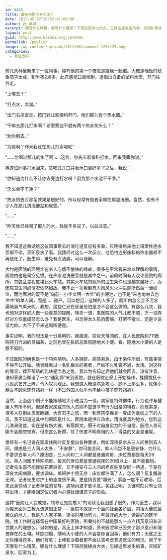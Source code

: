 ```yaml
---
id: 8485
title: 谁在用那个开水池？
date: 2012-05-02T16:52:41+00:00
author: 赵 承渊
excerpt: 哪有什么精英，哪有什么理想？下班后脱掉白大衣，忘掉这里发生的事，买瓶矿泉水，回家为上。
layout: post
guid: http://www.bazhua.org/?p=8485
permalink: /public/
image: /wp-content/uploads/2011/08/comment-125x125.png
categories:
  - 原创故事
---
```

前几天科里新来了一位同事，碰巧他的第一个夜班是跟我一起值。大概是晚饭的鲶鱼茄子太咸，到半夜2点多，此君感觉口渴难耐，遂掏出自备的塑料水壶，开门往外走。

“上哪去？”

“打点水，太渴。”

“出门右拐直走，按门铃让影像科开门，他们那儿有个热水器。”

“干嘛去那儿打水啊？诊室旁边不就有两个热水龙头么？”

“劝你别去。”

“为啥啊？昨天我还在那儿打水喝呢”

“&#8230;&#8230;你喝过那儿的水了啊&#8230;&#8230;这样，你先去影像科打水，回来我跟你说。”

等这位同事打水回来，又喝过几口并表示口渴好多了之后，我说：

“你知道为什么不让你去旁边打水吗？因为那个水池不干净。”

“怎么会不干净？”

“热水的去污除菌效果是很好的，所以经常有患者家属在那里洗碗。当然，也有不少人在那儿清洗便盆和尿壶。”

“&#8230;&#8230;”

“昨天你已经喝了那儿的水，我就不多说了，以后注意。”

“&#8230;&#8230;”

我不知道这番话给这位同事带去的消化道反应有多重，只晓得后来他上班索性连水壶都不带，买矿泉水了事。我猜经过这么一次反应，他恐怕连影像科的热水器都不再信任了。医生嘛，难免有点洁癖，可以理解。

大约是医院的环境实在令人心情不愉快的缘故，很多在平常看来难以理解的事情，医院内也是司空见惯。在热水池洗便壶就是其中之一。前段时间有人议论医院的厕所，其脏乱差程度堪比火车站。其实火车站的厕所的卫生条件也是越来越好了，而医院卫生间的情况依然如故。我不止一次看到有人风风火火冲进厕所然后一泄如注，而他面对的既不是“向前一小步文明一大步”的小便池，也不是”来也匆匆去也冲冲”的单人间，而是&#8230;&#8230;窗户。可以想见，这样的人多了，厕所内怎么会不污水遍地臭气熏天呢。我想，这些仁兄在家里恐怕是决不会这么做的。有那么几次，我也想对这样的人做一些善意的提醒，转念一想，来医院的人气儿都不顺，万一没弄好对方恼羞成怒怎么办？我是医生，书念得太久肌肉萎缩，打架不擅长，还是少说话为妙。大不了不来这厕所便是。

事实证明，我的想法是十分英明的。据报道，前些天落网的、在人民医院和711医院持刀行凶的吕福某，之前也曾在民航总医院随地大小便。看，随地大小便的人是惹不起的。

不过医院的确也是一个特殊场所。人多拥挤，病情紧急，由于条件所限，有些事情不得不公开做。我曾经看过一名乳腺炎的患者，产后不久乳管不通，发烧。对这样的情况，揉开郁结的乳块是当务之急。我以为告知之后他们就会回去，没有注意。谁知家属当即请了一名“通乳师”来到医院，就在医院走廊上开始操作，揉摸捏抚十八般武艺齐上阵，令人叹为观止。我想这大概是病急攻心，顾不上那么多，就像小朋友不顾忌穿开裆裤一样（不过外国人似乎也不给小孩子穿开裆裤）。

<div style="display: none">
</div>

当然，上面这个例子不能跟随地大小便混为一谈。病家是特殊群体，行为也许与健康人有所不同。但患者家属或其他人员则不应该享有行为出格的特权。而现实是，很多人在别处风度翩翩，大有君子之风，而一到医院便摇身一变成为底线之下的人员。我不知道这其中的原因是什么。医院本是供应热水，清洗餐具的地方，您到这儿洗涮便盆，实在是有伤大雅，有辱斯文。慑于对自身实力的不自信，医院人员可能不会跟您较真，但您这么折腾，除了伤害不明真相的人，得益的又会是谁呢。

曾经有一名记者在家属住院时反复提出各种要求，例如深夜要求从三人间换到双人间，理由是三人间人太多，“不安静”。你可能会问，单人间岂不是更安静，为什么不要求去单人间？原因是，三人间和二人间都是普通病房，床位费都是每天28元。单人间属于特殊病房，每天的床位费是普通病床的20倍以上，且不能报销。记者先生既不能接受花费巨资，又不接受与三人间的老百姓享受同一待遇，于是在深夜大闹病房，要求调床。值班护士很无奈：床位都住满了人，怎么调？反复解说无效，记者先生对护士的态度很不满，更是扬言要“曝光”，事态一度不可收场。后来此事惊动了记者单位的领导，这场风波才告平息。实践证明，关键时刻只有让领导出场，才能唤回这位记者内心深处谦谦君子的形象。

这种“医院让人变成鬼，领导让鬼变成人”的现状让我困惑了很久。作为医生，我以为每天面对三教九流这很正常——医院本就是一个面向社会各阶层，包括大量底层民众的地方。我是凡人家子弟，读书时用功努力，考最好的大学，读最好的医学院，找工作时选择留在中国最好的医院，所秉持的不就是那么一点点精英意识和济世救人的理想么。讽刺的是，真正上阵才知道，原来医院早已丢失了那点意识和理想存在的土壤。环顾四周，随地大小便的人不会拿你当回事，他们有刀；无冕之王比你懂得还多，他们有笔；上峰和决策者更不会认真考虑普通医生的境况。闹了半天哪有什么精英，哪有什么理想？下班后脱掉白大衣，忘掉这里发生的事，买瓶矿泉水，回家为上。

<div style="display: none">
  zp8497586rq
</div>

